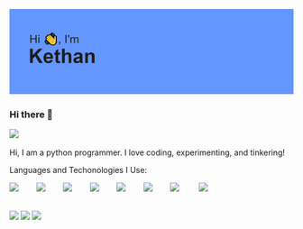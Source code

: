 ![](header.png)

### Hi there 👋

![](https://komarev.com/ghpvc/?username=kethan1&color=blue)

Hi, I am a python programmer. I love coding, experimenting, and tinkering!

Languages and Techonologies I Use:

<img src="https://devicon.dev/devicon.git/icons/python/python-original.svg" width="40px">&nbsp;&nbsp;&nbsp;&nbsp;&nbsp;&nbsp;&nbsp;&nbsp;<img src="https://devicons.github.io/devicon/devicon.git/icons/html5/html5-plain.svg" width="40px">&nbsp;&nbsp;&nbsp;&nbsp;&nbsp;&nbsp;&nbsp;&nbsp;<img src="https://devicons.github.io/devicon/devicon.git/icons/css3/css3-plain.svg" width="40px">&nbsp;&nbsp;&nbsp;&nbsp;&nbsp;&nbsp;&nbsp;&nbsp;<img src="https://devicons.github.io/devicon/devicon.git/icons/javascript/javascript-original.svg" width="40px">&nbsp;&nbsp;&nbsp;&nbsp;&nbsp;&nbsp;&nbsp;&nbsp;<img src="https://devicons.github.io/devicon/devicon.git/icons/nodejs/nodejs-plain.svg" width="40px">&nbsp;&nbsp;&nbsp;&nbsp;&nbsp;&nbsp;&nbsp;&nbsp;<img src="https://devicon.dev/devicon.git/icons/react/react-original.svg" width="40px">&nbsp;&nbsp;&nbsp;&nbsp;&nbsp;&nbsp;&nbsp;&nbsp;<img src="https://devicons.github.io/devicon/devicon.git/icons/git/git-original.svg" width="40px">&nbsp;&nbsp;&nbsp;&nbsp;&nbsp;&nbsp;&nbsp;&nbsp;&nbsp;<img src="https://devicons.github.io/devicon/devicon.git/icons/mongodb/mongodb-original.svg" width="40px">&nbsp;&nbsp;&nbsp;&nbsp;&nbsp;&nbsp;&nbsp;&nbsp;


<!--
**kethan1/kethan1** is a ✨ _special_ ✨ repository because its `README.md` (this file) appears on your GitHub profile.

Here are some ideas to get you started:

- 🔭 I’m currently working on ...
- 🌱 I’m currently learning ...
- 👯 I’m looking to collaborate on ...
- 🤔 I’m looking for help with ...
- 💬 Ask me about ...
- 📫 How to reach me: ...
- 😄 Pronouns: ...
- ⚡ Fun fact: ...
-->
<br>
<img src="https://github-readme-stats.vercel.app/api/top-langs/?username=kethan1&layout=compact" />
<img src="https://github-readme-stats.vercel.app/api?count_private=true&username=kethan1&show_icons=true&hide_title=true&theme=dark" />
<a href="https://stackoverflow.com/users/13710015/ketzoomer"><img src="https://github-readme-stackoverflow.vercel.app/?userID=13710015&theme=dark" /></a>
